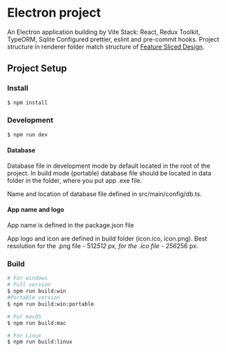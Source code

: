 # Electron project

An Electron application building by Vite
Stack: React, Redux Toolkit, TypeORM, Sqlite
Configured prettier, eslint and pre-commit hooks.
Project structure in renderer folder match structure of [Feature Sliced Design](https://feature-sliced.design/).

## Project Setup

### Install

```bash
$ npm install
```

### Development

```bash
$ npm run dev
```

#### Database

Database file in development mode by default located in the root of the project.
In build mode (portable) database file should be located in data folder in the folder, where you put app .exe file.

Name and location of database file defined in src/main/config/db.ts.

#### App name and logo

App name is defined in the package.json file

App logo and icon are defined in build folder (icon.ico, icon.png). Best resolution for the .png file - 512*512 px, for the .ico file - 256*256 px.

### Build

```bash
# For windows
# Full version
$ npm run build:win
#Portable version
$ npm run build:win:portable

# For macOS
$ npm run build:mac

# For Linux
$ npm run build:linux
```
